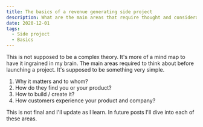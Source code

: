 ```yaml
---
title: The basics of a revenue generating side project
description: What are the main areas that require thought and consideration.
date: 2020-12-01
tags:
  - Side project
  - Basics
---
```

This is not supposed to be a complex theory. It's more of a mind map to have it ingrained in my brain. The main areas required to think about before launching a project. It's supposed to be something very simple. 

1. Why it matters and to whom?
2. How do they find you or your product?
3. How to build / create it?
4. How customers experience your product and company?

This is not final and I'll update as I learn. In future posts I'll dive into each of these areas. 